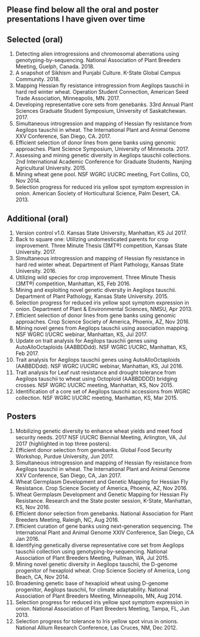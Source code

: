 ## Please find below all the oral and poster presentations I have given over time

## Selected (oral)
1. Detecting alien introgressions and chromosomal aberrations using genotyping-by-sequencing. National Association of Plant Breeders Meeting, Guelph, Canada. 2018.
1. A snapshot of Sikhism and Punjabi Culture. K-State Global Campus Community. 2018.
1. Mapping Hessian fly resistance introgression from Aegilops tauschii in hard red winter wheat. Operation Student Connection, American Seed Trade Association, Minneapolis, MN. 2017.
1. Developing representative core sets from genebanks. 33rd Annual Plant Sciences Graduate Student Symposium, University of Saskatchewan. 2017.
1. Simultaneous introgression and mapping of Hessian fly resistance from Aegilops tauschii in wheat. The International Plant and Animal Genome XXV Conference, San Diego, CA. 2017.
1. Efficient selection of donor lines from gene banks using genomic approaches. Plant Science Symposium, University of Minnesota. 2017.
1. Assessing and mining genetic diversity in Aegilops tauschii collections. 2nd International Academic Conference for Graduate Students, Nanjing Agricultural University. 2015.
1. Mining wheat gene pool. NSF WGRC I/UCRC meeting, Fort Collins, CO, Nov 2014.
1. Selection progress for reduced iris yellow spot symptom expression in onion. American Society of Horticultural Science, Palm Desert, CA. 2013.

## Additional (oral)
1.	Version control v1.0. Kansas State University, Manhattan, KS Jul 2017.
1.	Back to square one: Utilizing undomesticated parents for crop improvement. Three Minute Thesis (3MT®) competition, Kansas State University. 2017.
1.	Simultaneous introgression and mapping of Hessian fly resistance in hard red winter wheat. Department of Plant Pathology, Kansas State University. 2016.
1.	Utilizing wild species for crop improvement. Three Minute Thesis (3MT®) competition, Manhattan, KS, Feb 2016.
1.	Mining and exploiting novel genetic diversity in Aegilops tauschii. Department of Plant Pathology, Kansas State University. 2015.
1.	Selection progress for reduced iris yellow spot symptom expression in onion. Department of Plant & Environmental Sciences, NMSU, Apr 2013.
1.	Efficient selection of donor lines from gene banks using genomic approaches. Crop Science Society of America, Phoenix, AZ, Nov 2016.
1.	Mining novel genes from Aegilops tauschii using association mapping. NSF WGRC I/UCRC webinar, Manhattan, KS, Jul 2017.
1.	Update on trait analysis for Aegilops tauschii genes using AutoAlloOctaploids (AABBDDdd). NSF WGRC I/UCRC, Manhattan, KS, Feb 2017.
1.	Trait analysis for Aegilops tauschii genes using AutoAlloOctaploids (AABBDDdd). NSF WGRC I/UCRC webinar, Manhattan, KS, Jul 2016.
1.	Trait analysis for Leaf rust resistance and drought tolerance from Aegilops tauschii to wheat using Octoploid (AABBDDDD) bridging crosses. NSF WGRC I/UCRC meeting, Manhattan, KS, Nov 2015.
1.	Identification of a core set of Aegilops tauschii accessions from WGRC collection. NSF WGRC I/UCRC meeting, Manhattan, KS, Mar 2015.

## Posters
1.	Mobilizing genetic diversity to enhance wheat yields and meet food security needs. 2017 NSF I/UCRC Biennial Meeting, Arlington, VA, Jul 2017 (highlighted in top three posters).
1.	Efficient donor selection from genebanks. Global Food Security Workshop, Purdue University, Jun 2017.
1.	Simultaneous introgression and mapping of Hessian fly resistance from Aegilops tauschii in wheat. The International Plant and Animal Genome XXV Conference, San Diego, CA, Jan 2017.
1.	Wheat Germplasm Development and Genetic Mapping for Hessian Fly Resistance. Crop Science Society of America, Phoenix, AZ, Nov 2016.
1.	Wheat Germplasm Development and Genetic Mapping for Hessian Fly Resistance. Research and the State poster session, K-State, Manhattan, KS, Nov 2016.
1.	Efficient donor selection from genebanks. National Association for Plant Breeders Meeting, Raleigh, NC, Aug 2016.
1.	Efficient curation of gene banks using next-generation sequencing. The International Plant and Animal Genome XXIV Conference, San Diego, CA Jan 2016.
1.	Identifying genetically diverse representative core set from Aegilops tauschii collection using genotyping-by-sequencing. National Association of Plant Breeders Meeting, Pullman, WA, Jul 2015.
1.	Mining novel genetic diversity in Aegilops tauschii, the D-genome progenitor of hexaploid wheat. Crop Science Society of America, Long Beach, CA, Nov 2014.
1.	Broadening genetic base of hexaploid wheat using D-genome progenitor, Aegilops tauschii, for climate adaptability. National Association of Plant Breeders Meeting, Minneapolis, MN, Aug 2014.
1.	Selection progress for reduced iris yellow spot symptom expression in onion. National Association of Plant Breeders Meeting, Tampa, FL, Jun 2013.
1.	Selection progress for tolerance to Iris yellow spot virus in onions. National Allium Research Conference, Las Cruces, NM, Dec 2012.
